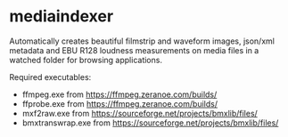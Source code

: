 # mediaindexer

Automatically creates beautiful filmstrip and waveform images, json/xml metadata and EBU R128 loudness measurements on media files in a watched folder for browsing applications.

Required executables:
- ffmpeg.exe from https://ffmpeg.zeranoe.com/builds/
- ffprobe.exe from https://ffmpeg.zeranoe.com/builds/
- mxf2raw.exe from https://sourceforge.net/projects/bmxlib/files/
- bmxtranswrap.exe from https://sourceforge.net/projects/bmxlib/files/
